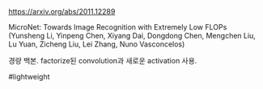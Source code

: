https://arxiv.org/abs/2011.12289

MicroNet: Towards Image Recognition with Extremely Low FLOPs (Yunsheng Li, Yinpeng Chen, Xiyang Dai, Dongdong Chen, Mengchen Liu, Lu Yuan, Zicheng Liu, Lei Zhang, Nuno Vasconcelos)

경량 백본. factorize된 convolution과 새로운 activation 사용.

#lightweight 